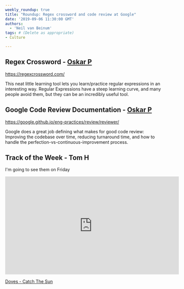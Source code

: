 ```yaml
---
weekly_roundup: true
title: "Roundup: Regex crossword and code review at Google"
date: '2019-09-06 11:30:00 GMT'
authors:
  - 'Neil van Beinum'
tags: # (Delete as appropriate)
- Culture

---
```

## Regex Crossword - [Oskar P](/people#oskar-pearson)

https://regexcrossword.com/

This neat little learning tool lets you learn/practice regular expressions in an interesting way. Regular Expressions have a steep learning curve, and many people avoid them, but they can be an incredibly useful tool.

## Google Code Review Documentation - [Oskar P](/people#oskar-pearson)

https://google.github.io/eng-practices/review/reviewer/

Google does a great job defining what makes for good code review: Improving the codebase over time, reducing turnaround time, and how to handle the perfection-vs-continuous-improvement process.

## Track of the Week - Tom H

I'm going to see them on Friday

<iframe width="560" height="315" src="https://www.youtube.com/embed/HLNfP5Ml_Z4" frameborder="0" allow="accelerometer; autoplay; encrypted-media; gyroscope; picture-in-picture" allowfullscreen></iframe>

[Doves - Catch The Sun](https://www.youtube.com/watch?v=HLNfP5Ml_Z4)
